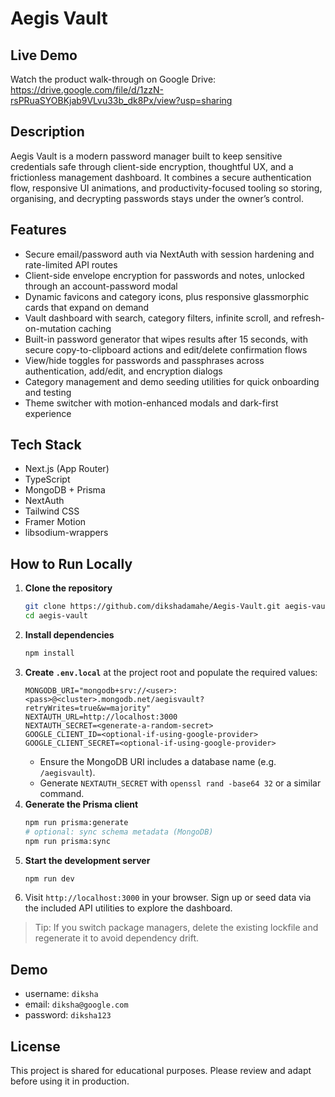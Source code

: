 # Aegis Vault

## Live Demo

Watch the product walk-through on Google Drive: https://drive.google.com/file/d/1zzN-rsPRuaSYOBKjab9VLvu33b_dk8Px/view?usp=sharing

## Description

Aegis Vault is a modern password manager built to keep sensitive credentials safe through client-side encryption, thoughtful UX, and a frictionless management dashboard. It combines a secure authentication flow, responsive UI animations, and productivity-focused tooling so storing, organising, and decrypting passwords stays under the owner’s control.

## Features

- Secure email/password auth via NextAuth with session hardening and rate-limited API routes
- Client-side envelope encryption for passwords and notes, unlocked through an account-password modal
- Dynamic favicons and category icons, plus responsive glassmorphic cards that expand on demand
- Vault dashboard with search, category filters, infinite scroll, and refresh-on-mutation caching
- Built-in password generator that wipes results after 15 seconds, with secure copy-to-clipboard actions and edit/delete confirmation flows
- View/hide toggles for passwords and passphrases across authentication, add/edit, and encryption dialogs
- Category management and demo seeding utilities for quick onboarding and testing
- Theme switcher with motion-enhanced modals and dark-first experience

## Tech Stack

- Next.js (App Router)
- TypeScript
- MongoDB + Prisma
- NextAuth
- Tailwind CSS
- Framer Motion
- libsodium-wrappers

## How to Run Locally

1. **Clone the repository**
	```bash
	git clone https://github.com/dikshadamahe/Aegis-Vault.git aegis-vault
	cd aegis-vault
	```
2. **Install dependencies**
	```bash
	npm install
	```
3. **Create `.env.local`** at the project root and populate the required values:
	```env
	MONGODB_URI="mongodb+srv://<user>:<pass>@<cluster>.mongodb.net/aegisvault?retryWrites=true&w=majority"
	NEXTAUTH_URL=http://localhost:3000
	NEXTAUTH_SECRET=<generate-a-random-secret>
	GOOGLE_CLIENT_ID=<optional-if-using-google-provider>
	GOOGLE_CLIENT_SECRET=<optional-if-using-google-provider>
	```
	- Ensure the MongoDB URI includes a database name (e.g. `/aegisvault`).
	- Generate `NEXTAUTH_SECRET` with `openssl rand -base64 32` or a similar command.
4. **Generate the Prisma client**
	```bash
	npm run prisma:generate
	# optional: sync schema metadata (MongoDB)
	npm run prisma:sync
	```
5. **Start the development server**
	```bash
	npm run dev
	```
6. Visit `http://localhost:3000` in your browser. Sign up or seed data via the included API utilities to explore the dashboard.

> Tip: If you switch package managers, delete the existing lockfile and regenerate it to avoid dependency drift.

## Demo

- username: `diksha`
- email: `diksha@google.com`
- password: `diksha123`

## License

This project is shared for educational purposes. Please review and adapt before using it in production.
